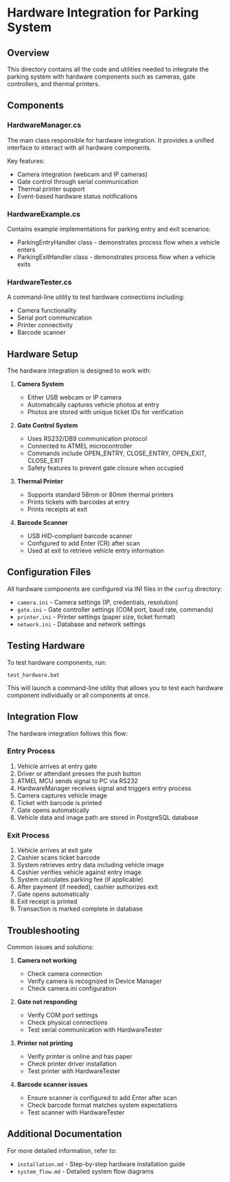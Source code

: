 # Hardware Integration for Parking System

## Overview
This directory contains all the code and utilities needed to integrate the parking system with hardware components such as cameras, gate controllers, and thermal printers.

## Components

### HardwareManager.cs
The main class responsible for hardware integration. It provides a unified interface to interact with all hardware components.

Key features:
- Camera integration (webcam and IP cameras)
- Gate control through serial communication
- Thermal printer support
- Event-based hardware status notifications

### HardwareExample.cs
Contains example implementations for parking entry and exit scenarios:
- ParkingEntryHandler class - demonstrates process flow when a vehicle enters
- ParkingExitHandler class - demonstrates process flow when a vehicle exits

### HardwareTester.cs
A command-line utility to test hardware connections including:
- Camera functionality
- Serial port communication
- Printer connectivity
- Barcode scanner

## Hardware Setup

The hardware integration is designed to work with:

1. **Camera System**
   - Either USB webcam or IP camera
   - Automatically captures vehicle photos at entry
   - Photos are stored with unique ticket IDs for verification
   
2. **Gate Control System**
   - Uses RS232/DB9 communication protocol
   - Connected to ATMEL microcontroller
   - Commands include OPEN_ENTRY, CLOSE_ENTRY, OPEN_EXIT, CLOSE_EXIT
   - Safety features to prevent gate closure when occupied

3. **Thermal Printer**
   - Supports standard 58mm or 80mm thermal printers
   - Prints tickets with barcodes at entry
   - Prints receipts at exit
   
4. **Barcode Scanner**
   - USB HID-compliant barcode scanner
   - Configured to add Enter (CR) after scan
   - Used at exit to retrieve vehicle entry information

## Configuration Files

All hardware components are configured via INI files in the `config` directory:

- `camera.ini` - Camera settings (IP, credentials, resolution)
- `gate.ini` - Gate controller settings (COM port, baud rate, commands)
- `printer.ini` - Printer settings (paper size, ticket format)
- `network.ini` - Database and network settings

## Testing Hardware

To test hardware components, run:
```
test_hardware.bat
```

This will launch a command-line utility that allows you to test each hardware component individually or all components at once.

## Integration Flow

The hardware integration follows this flow:

### Entry Process
1. Vehicle arrives at entry gate
2. Driver or attendant presses the push button
3. ATMEL MCU sends signal to PC via RS232
4. HardwareManager receives signal and triggers entry process
5. Camera captures vehicle image
6. Ticket with barcode is printed
7. Gate opens automatically
8. Vehicle data and image path are stored in PostgreSQL database

### Exit Process
1. Vehicle arrives at exit gate
2. Cashier scans ticket barcode
3. System retrieves entry data including vehicle image
4. Cashier verifies vehicle against entry image
5. System calculates parking fee (if applicable)
6. After payment (if needed), cashier authorizes exit
7. Gate opens automatically
8. Exit receipt is printed
9. Transaction is marked complete in database

## Troubleshooting

Common issues and solutions:

1. **Camera not working**
   - Check camera connection
   - Verify camera is recognized in Device Manager
   - Check camera.ini configuration

2. **Gate not responding**
   - Verify COM port settings
   - Check physical connections
   - Test serial communication with HardwareTester

3. **Printer not printing**
   - Verify printer is online and has paper
   - Check printer driver installation
   - Test printer with HardwareTester

4. **Barcode scanner issues**
   - Ensure scanner is configured to add Enter after scan
   - Check barcode format matches system expectations
   - Test scanner with HardwareTester

## Additional Documentation

For more detailed information, refer to:
- `installation.md` - Step-by-step hardware installation guide
- `system_flow.md` - Detailed system flow diagrams
